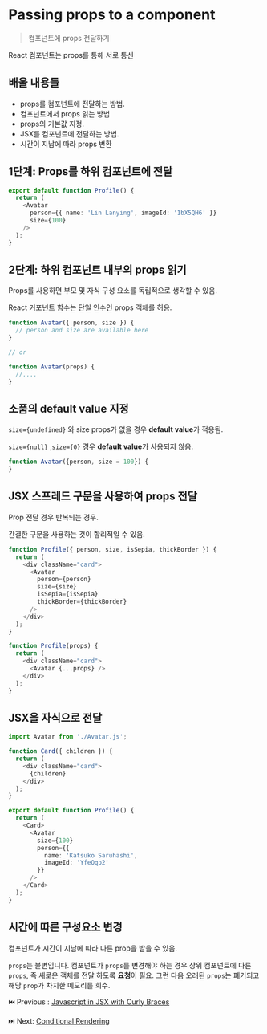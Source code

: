 # Passing props to a component

> 컴포넌트에 props 전달하기

React 컴포넌트는 props를 통해 서로 통신

## 배울 내용들

- props를 컴포넌트에 전달하는 방법.
- 컴포넌트에서 props 읽는 방법
- props의 기본값 지정.
- JSX를 컴포넌트에 전달하는 방법.
- 시간이 지남에 따라 props 변환

## 1단계: Props를 하위 컴포넌트에 전달

```typescript
export default function Profile() {
  return (
    <Avatar
      person={{ name: 'Lin Lanying', imageId: '1bX5QH6' }}
      size={100}
    />
  );
}
```

## 2단계: 하위 컴포넌트 내부의 props 읽기

Props를 사용하면 부모 및 자식 구성 요소를 독립적으로 생각할 수 있음.

React  커포넌트 함수는 단일 인수인 props 객체를 허용.

```typescript
function Avatar({ person, size }) {
  // person and size are available here
}

// or

function Avatar(props) {
  //....
}
```

## 소품의 default value 지정

`size={undefined}` 와 size props가 없을 경우  **default value**가 적용됨. 

`size={null}` ,`size={0}` 경우 **default value**가 사용되지 않음.

```typescript
function Avatar({person, size = 100}) {
}
```

## JSX 스프레드 구문을 사용하여  props 전달

Prop 전달 경우 반복되는 경우.

간결한 구문을 사용하는 것이 합리적일 수 있음.

```typescript
function Profile({ person, size, isSepia, thickBorder }) {
  return (
    <div className="card">
      <Avatar
        person={person}
        size={size}
        isSepia={isSepia}
        thickBorder={thickBorder}
      />
    </div>
  );
}
```

```typescript
function Profile(props) {
  return (
    <div className="card">
      <Avatar {...props} />
    </div>
  );
}
```

## JSX을 자식으로 전달

```typescript
import Avatar from './Avatar.js';

function Card({ children }) {
  return (
    <div className="card">
      {children}
    </div>
  );
}

export default function Profile() {
  return (
    <Card>
      <Avatar
        size={100}
        person={{ 
          name: 'Katsuko Saruhashi',
          imageId: 'YfeOqp2'
        }}
      />
    </Card>
  );
}
```

## 시간에 따른 구성요소 변경

컴포넌트가 시간이 지남에 따라 다른 prop을 받을 수 있음.

`props`는 불변입니다. 컴포넌트가 `props`를 변경해야 하는 경우 상위 컴포넌트에 다른 `props`, 즉 새로운 객체를 전달 하도록 **요청**이 필요. 그런 다음 오래된 `props`는 폐기되고 해당 `prop`가 차지한 메모리를 회수.

⏮️ Previous : [Javascript in JSX with Curly Braces](./004-리액트%20JavaScript%20in%20JSX%20with%20curly%20braces.md)

⏭️ Next: [Conditional Rendering](./006-리액트%20Conditional%20rendering.md)
